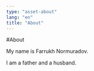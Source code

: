 ```yaml
---
type: "asset-about"
lang: "en"
title: "About"
---
```


#About

My name is Farrukh Normuradov.

I am a father and a husband.